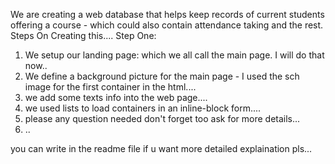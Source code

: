 We are creating a web database that helps keep records of current students offering a course - which could also contain attendance taking and the rest.
Steps On Creating this....
Step One:
1. We setup our landing page: which we all call the main page. I will do that now..
2. We define a background picture for the main page - I used the sch image for the first container in the html....
3. we add some texts info into the web page....
4. we used lists to load containers in an inline-block form....
5. please any question needed don't forget too ask for more details...
6. ..

you can write in the readme file if u want more detailed explaination pls...
